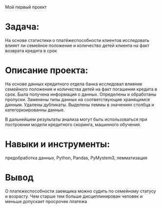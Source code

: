 Мой первый проект

# Задача: 
На основе статистики о платёжеспособности клиентов исследовать влияет ли семейное положение и количество детей клиента на факт возврата кредита в срок

# Описание проекта: 
На основе данных кредитного отдела банка исследовал влияние семейного положения и
количества детей на факт погашения кредита в срок. Была получена информация о
данных. Определены и обработаны пропуски. Заменены типы данных на соответствующие
хранящимся данным. Удалены дубликаты. Выделены леммы в значениях столбца и
категоризированны данные.

В дальнейшем результаты анализа могут быть использоваться при построении модели кредитного скоринга, машинного обучения.

# Навыки и инструменты: 
предобработка данных, Python, Pandas, PyMystem3, лемматизация

# Вывод
О платежеспособности заемщика можно судить по семейному статусу и возрасту. 
Чем старше тем больше дисциплинирован человек и меньше допускает просрочек платежа

